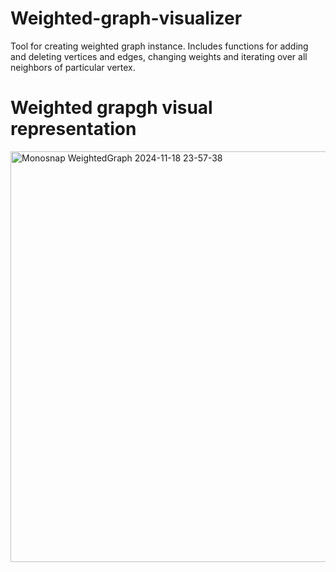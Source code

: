 # Weighted-graph-visualizer
Tool for creating weighted graph instance. Includes functions for adding and deleting vertices and edges, changing weights and iterating over all neighbors of particular vertex.

# Weighted grapgh visual representation
<img width="657" alt="Monosnap WeightedGraph 2024-11-18 23-57-38" src="https://github.com/user-attachments/assets/c7c5b894-26b1-4d55-8d22-ad2be9f787a7">

